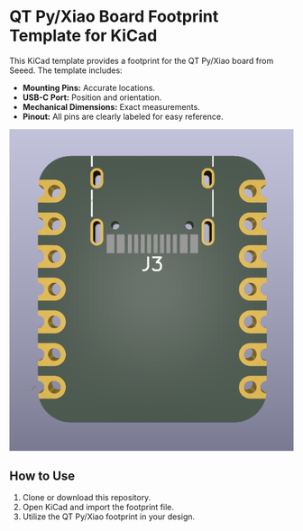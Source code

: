 # QT Py/Xiao Board Footprint Template for KiCad

This KiCad template provides a footprint for the QT Py/Xiao board from Seeed. The template includes:

- **Mounting Pins:** Accurate locations.
- **USB-C Port:** Position and orientation.
- **Mechanical Dimensions:** Exact measurements.
- **Pinout:** All pins are clearly labeled for easy reference.

<p align="center">
  <img src="./front.png">
</p>


## How to Use

1. Clone or download this repository.
2. Open KiCad and import the footprint file.
3. Utilize the QT Py/Xiao footprint in your design.
